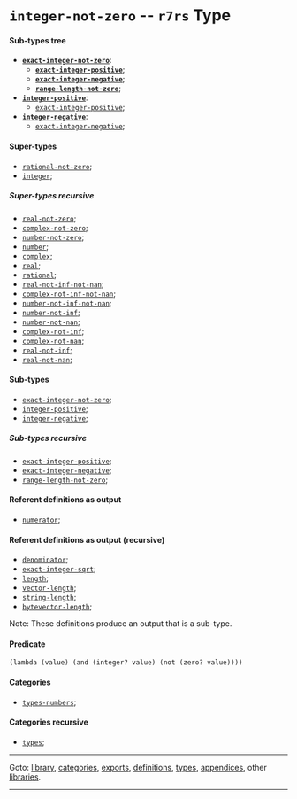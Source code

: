 

<a id='type__r7rs__integer-not-zero'></a>

# `integer-not-zero` -- `r7rs` Type


<a id='type__r7rs__integer-not-zero__sub-types-tree'></a>

#### Sub-types tree

* **[`exact-integer-not-zero`](../../r7rs/types/exact-integer-not-zero.md#type__r7rs__exact-integer-not-zero)**:
  * **[`exact-integer-positive`](../../r7rs/types/exact-integer-positive.md#type__r7rs__exact-integer-positive)**;
  * **[`exact-integer-negative`](../../r7rs/types/exact-integer-negative.md#type__r7rs__exact-integer-negative)**;
  * **[`range-length-not-zero`](../../r7rs/types/range-length-not-zero.md#type__r7rs__range-length-not-zero)**;
* **[`integer-positive`](../../r7rs/types/integer-positive.md#type__r7rs__integer-positive)**:
  * [`exact-integer-positive`](../../r7rs/types/exact-integer-positive.md#type__r7rs__exact-integer-positive);
* **[`integer-negative`](../../r7rs/types/integer-negative.md#type__r7rs__integer-negative)**:
  * [`exact-integer-negative`](../../r7rs/types/exact-integer-negative.md#type__r7rs__exact-integer-negative);


<a id='type__r7rs__integer-not-zero__super-types'></a>

#### Super-types

 * [`rational-not-zero`](../../r7rs/types/rational-not-zero.md#type__r7rs__rational-not-zero);
 * [`integer`](../../r7rs/types/integer.md#type__r7rs__integer);


<a id='type__r7rs__integer-not-zero__super-types-recursive'></a>

##### Super-types recursive

 * [`real-not-zero`](../../r7rs/types/real-not-zero.md#type__r7rs__real-not-zero);
 * [`complex-not-zero`](../../r7rs/types/complex-not-zero.md#type__r7rs__complex-not-zero);
 * [`number-not-zero`](../../r7rs/types/number-not-zero.md#type__r7rs__number-not-zero);
 * [`number`](../../r7rs/types/number.md#type__r7rs__number);
 * [`complex`](../../r7rs/types/complex.md#type__r7rs__complex);
 * [`real`](../../r7rs/types/real.md#type__r7rs__real);
 * [`rational`](../../r7rs/types/rational.md#type__r7rs__rational);
 * [`real-not-inf-not-nan`](../../r7rs/types/real-not-inf-not-nan.md#type__r7rs__real-not-inf-not-nan);
 * [`complex-not-inf-not-nan`](../../r7rs/types/complex-not-inf-not-nan.md#type__r7rs__complex-not-inf-not-nan);
 * [`number-not-inf-not-nan`](../../r7rs/types/number-not-inf-not-nan.md#type__r7rs__number-not-inf-not-nan);
 * [`number-not-inf`](../../r7rs/types/number-not-inf.md#type__r7rs__number-not-inf);
 * [`number-not-nan`](../../r7rs/types/number-not-nan.md#type__r7rs__number-not-nan);
 * [`complex-not-inf`](../../r7rs/types/complex-not-inf.md#type__r7rs__complex-not-inf);
 * [`complex-not-nan`](../../r7rs/types/complex-not-nan.md#type__r7rs__complex-not-nan);
 * [`real-not-inf`](../../r7rs/types/real-not-inf.md#type__r7rs__real-not-inf);
 * [`real-not-nan`](../../r7rs/types/real-not-nan.md#type__r7rs__real-not-nan);


<a id='type__r7rs__integer-not-zero__sub-types'></a>

#### Sub-types

 * [`exact-integer-not-zero`](../../r7rs/types/exact-integer-not-zero.md#type__r7rs__exact-integer-not-zero);
 * [`integer-positive`](../../r7rs/types/integer-positive.md#type__r7rs__integer-positive);
 * [`integer-negative`](../../r7rs/types/integer-negative.md#type__r7rs__integer-negative);


<a id='type__r7rs__integer-not-zero__sub-types-recursive'></a>

##### Sub-types recursive

 * [`exact-integer-positive`](../../r7rs/types/exact-integer-positive.md#type__r7rs__exact-integer-positive);
 * [`exact-integer-negative`](../../r7rs/types/exact-integer-negative.md#type__r7rs__exact-integer-negative);
 * [`range-length-not-zero`](../../r7rs/types/range-length-not-zero.md#type__r7rs__range-length-not-zero);


<a id='type__r7rs__integer-not-zero__referent-definitions-output'></a>

#### Referent definitions as output

 * [`numerator`](../../r7rs/definitions/numerator.md#definition__r7rs__numerator);


<a id='type__r7rs__integer-not-zero__referent-definitions-output-recursive'></a>

#### Referent definitions as output (recursive)

 * [`denominator`](../../r7rs/definitions/denominator.md#definition__r7rs__denominator);
 * [`exact-integer-sqrt`](../../r7rs/definitions/exact-integer-sqrt.md#definition__r7rs__exact-integer-sqrt);
 * [`length`](../../r7rs/definitions/length.md#definition__r7rs__length);
 * [`vector-length`](../../r7rs/definitions/vector-length.md#definition__r7rs__vector-length);
 * [`string-length`](../../r7rs/definitions/string-length.md#definition__r7rs__string-length);
 * [`bytevector-length`](../../r7rs/definitions/bytevector-length.md#definition__r7rs__bytevector-length);

Note:  These definitions produce an output that is a sub-type.


<a id='type__r7rs__integer-not-zero__predicate'></a>

#### Predicate

````
(lambda (value) (and (integer? value) (not (zero? value))))
````


<a id='type__r7rs__integer-not-zero__categories'></a>

#### Categories

 * [`types-numbers`](../../r7rs/categories/types-numbers.md#category__r7rs__types-numbers);


<a id='type__r7rs__integer-not-zero__categories-recursive'></a>

#### Categories recursive

 * [`types`](../../r7rs/categories/types.md#category__r7rs__types);

----

Goto: [library](../../r7rs/_index.md#library__r7rs), [categories](../../r7rs/categories/_index.md#toc__r7rs__categories), [exports](../../r7rs/exports/_index.md#toc__r7rs__exports), [definitions](../../r7rs/definitions/_index.md#toc__r7rs__definitions), [types](../../r7rs/types/_index.md#toc__r7rs__types), [appendices](../../r7rs/appendices/_index.md#toc__r7rs__appendices), other [libraries](../../_libraries.md#toc__libraries).

----


